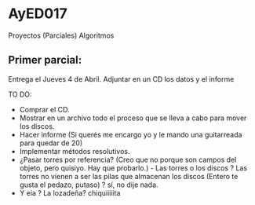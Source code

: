 # AyED017
Proyectos (Parciales) Algoritmos

## Primer parcial:
  Entrega el Jueves 4 de Abril. Adjuntar en un CD los datos y el informe
  
  TO DO:
  + Comprar el CD.
  + Mostrar en un archivo todo el proceso que se lleva a cabo para mover los discos.
  + Hacer informe (Si querés me encargo yo y le mando una guitarreada para quedar de 20)
  + Implementar métodos resolutivos.
  + ¿Pasar torres por referencia? (Creo que no porque son campos del objeto, pero quisiyo. Hay que probarlo.) - Las torres o los discos ? Las torres no vienen a ser las pilas que almacenan los discos (Entero te gusta el pedazo, putaso) ? sí, no dije nada.
  + Y eia ? La lozadeña? chiquiiiiita
